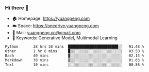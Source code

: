 ### Hi there 👋

- 🏠 Homepage: https://yuangpeng.com
- ☁️ Space: https://onedrive.yuangpeng.com
- 📧 Mail: yuangpeng.cn@gmail.com
- 🌅 Keywords: Generative Model, Multimodal Learning

<!--
**yuangpeng/yuangpeng** is a ✨ _special_ ✨ repository because its `README.md` (this file) appears on your GitHub profile.

Here are some ideas to get you started:

- 🔭 I’m currently working on ...
- 🌱 I’m currently learning ...
- 👯 I’m looking to collaborate on ...
- 🤔 I’m looking for help with ...
- 💬 Ask me about ...
- 📫 How to reach me: ...
- 😄 Pronouns: ...
- ⚡ Fun fact: ...
-->

<!--START_SECTION:waka-->

```txt
Python       28 hrs 58 mins  ███████████████████████░░   91.48 %
Other        1 hr 6 mins     █░░░░░░░░░░░░░░░░░░░░░░░░   03.50 %
Bash         40 mins         ▓░░░░░░░░░░░░░░░░░░░░░░░░   02.13 %
Markdown     30 mins         ▒░░░░░░░░░░░░░░░░░░░░░░░░   01.63 %
Text         10 mins         ░░░░░░░░░░░░░░░░░░░░░░░░░   00.56 %
```

<!--END_SECTION:waka-->

